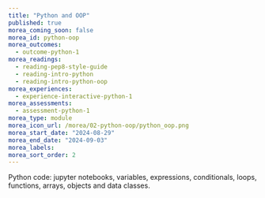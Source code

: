 ```yaml
---
title: "Python and OOP"
published: true
morea_coming_soon: false
morea_id: python-oop
morea_outcomes:
  - outcome-python-1
morea_readings:
  - reading-pep8-style-guide
  - reading-intro-python
  - reading-intro-python-oop
morea_experiences:
  - experience-interactive-python-1
morea_assessments:
  - assessment-python-1
morea_type: module
morea_icon_url: /morea/02-python-oop/python_oop.png
morea_start_date: "2024-08-29"
morea_end_date: "2024-09-03"
morea_labels:
morea_sort_order: 2
---
```


Python code: jupyter notebooks, variables, expressions, conditionals, loops, functions, arrays, objects and data classes.
